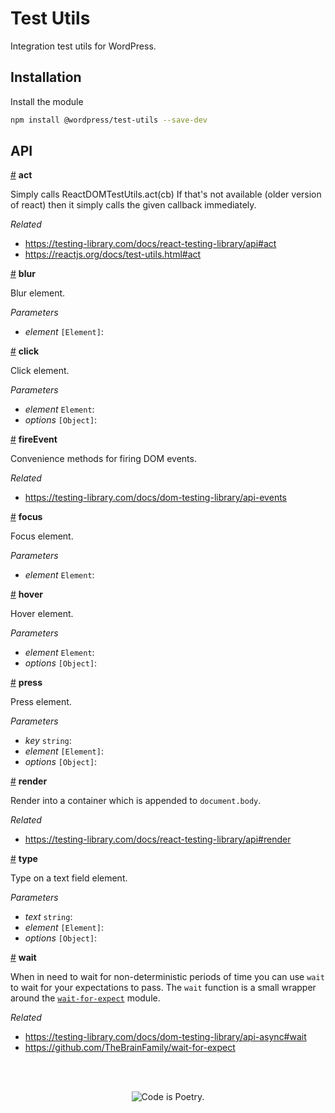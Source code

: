 # Test Utils

Integration test utils for WordPress.

## Installation

Install the module

```bash
npm install @wordpress/test-utils --save-dev
```

## API

<!-- START TOKEN(Autogenerated API docs) -->

<a name="act" href="#act">#</a> **act**

Simply calls ReactDOMTestUtils.act(cb) If that's not available (older version of react)
then it simply calls the given callback immediately.

_Related_

-   <https://testing-library.com/docs/react-testing-library/api#act>
-   <https://reactjs.org/docs/test-utils.html#act>

<a name="blur" href="#blur">#</a> **blur**

Blur element.

_Parameters_

-   _element_ `[Element]`: 

<a name="click" href="#click">#</a> **click**

Click element.

_Parameters_

-   _element_ `Element`: 
-   _options_ `[Object]`: 

<a name="fireEvent" href="#fireEvent">#</a> **fireEvent**

Convenience methods for firing DOM events.

_Related_

-   <https://testing-library.com/docs/dom-testing-library/api-events>

<a name="focus" href="#focus">#</a> **focus**

Focus element.

_Parameters_

-   _element_ `Element`: 

<a name="hover" href="#hover">#</a> **hover**

Hover element.

_Parameters_

-   _element_ `Element`: 
-   _options_ `[Object]`: 

<a name="press" href="#press">#</a> **press**

Press element.

_Parameters_

-   _key_ `string`: 
-   _element_ `[Element]`: 
-   _options_ `[Object]`: 

<a name="render" href="#render">#</a> **render**

Render into a container which is appended to `document.body`.

_Related_

-   <https://testing-library.com/docs/react-testing-library/api#render>

<a name="type" href="#type">#</a> **type**

Type on a text field element.

_Parameters_

-   _text_ `string`: 
-   _element_ `[Element]`: 
-   _options_ `[Object]`: 

<a name="wait" href="#wait">#</a> **wait**

When in need to wait for non-deterministic periods of time you can use `wait`
to wait for your expectations to pass. The `wait` function is a small
wrapper around the [`wait-for-expect`](https://github.com/TheBrainFamily/wait-for-expect)
module.

_Related_

-   <https://testing-library.com/docs/dom-testing-library/api-async#wait>
-   <https://github.com/TheBrainFamily/wait-for-expect>


<!-- END TOKEN(Autogenerated API docs) -->

<br/><br/><p align="center"><img src="https://s.w.org/style/images/codeispoetry.png?1" alt="Code is Poetry." /></p>
